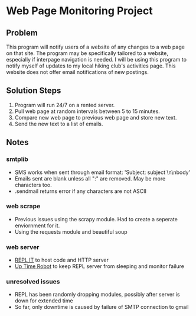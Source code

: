 # Web Page Monitoring Project
## Problem
This program will notify users of a website of any changes to a web page on that site.  The program may be specifically tailored to a website, especially if interpage navigation is needed.  I will be using this program to notify myself of updates to my local hiking club's activities page.  This website does not offer email notifications of new postings.

## Solution Steps
1) Program will run 24/7 on a rented server.
2) Pull web page at random intervals between 5 to 15 minutes.
3) Compare new web page to previous web page and store new text.
4) Send the new text to a list of emails.

## Notes
### smtplib
- SMS works when sent through email format: 'Subject: subject \n\nbody'
- Emails sent are blank unless all ":" are removed. May be more characters too.
- .sendmail returns error if any characters are not ASCII
### web scrape
- Previous issues using the scrapy module.  Had to create a seperate enviornment for it.
- Using the requests module and beautiful soup
### web server
- [REPL IT](http://www.replit.com) to host code and HTTP server
- [Up Time Robot](http://www.uptimerobot.com) to keep REPL server from sleeping and monitor failure
### unresolved issues
- REPL has been randomly dropping modules, possibly after server is down for extended time
- So far, only downtime is caused by failure of SMTP connection to gmail
